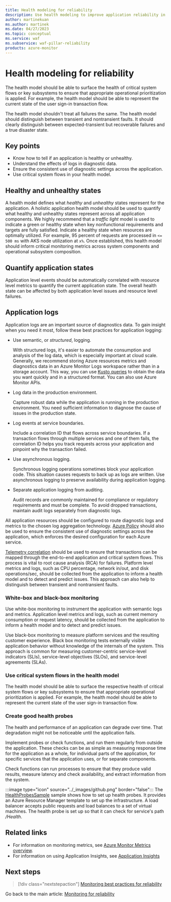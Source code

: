 ```yaml
---
title: Health modeling for reliability
description: Use health modeling to improve application reliability in Azure. Differentiate between healthy and unhealthy states. Learn how to quantify application states.
author: martinekuan
ms.author: martinek
ms.date: 04/27/2023
ms.topic: conceptual
ms.service: waf
ms.subservice: waf-pillar-reliability
products: azure-monitor
---
```


# Health modeling for reliability

The health model should be able to surface the health of critical system flows or key subsystems to ensure that appropriate operational prioritization is applied. For example, the health model should be able to represent the current state of the user sign-in transaction flow.

The health model shouldn't treat all failures the same. The health model should distinguish between transient and nontransient faults. It should clearly distinguish between expected-transient but recoverable failures and a true disaster state.

## Key points

- Know how to tell if an application is healthy or unhealthy.
- Understand the effects of logs in diagnostic data.
- Ensure the consistent use of diagnostic settings across the application.
- Use critical system flows in your health model.

## Healthy and unhealthy states

A health model defines what *healthy* and *unhealthy* states represent for the application. A holistic application health model should be used to quantify what healthy and unhealthy states represent across all application components. We highly recommend that a *traffic light* model is used to indicate a green or healthy state when key nonfunctional requirements and targets are fully satisfied. Indicate a healthy state when resources are optimally utilized. For example, 95 percent of requests are processed in `<= 500 ms` with AKS node utilization at `x%`. Once established, this health model should inform critical monitoring metrics across system components and operational subsystem composition.

## Quantify application states

Application level events should be automatically correlated with resource level metrics to quantify the current application state. The overall health state can be affected by both application level issues and resource level failures.

## Application logs

Application logs are an important source of diagnostics data. To gain insight when you need it most, follow these best practices for application logging:

- Use semantic, or *structured*, logging.

  With structured logs, it's easier to automate the consumption and analysis of the log data, which is especially important at cloud scale. Generally, we recommend storing Azure resources metrics and diagnostics data in an Azure Monitor Logs workspace rather than in a storage account. This way, you can use [Kusto queries](/azure/data-explorer/kusto/concepts/#kusto-queries) to obtain the data you want quickly and in a structured format. You can also use Azure Monitor APIs.

- Log data in the production environment.

  Capture robust data while the application is running in the production environment. You need sufficient information to diagnose the cause of issues in the production state.

- Log events at service boundaries.

  Include a correlation ID that flows across service boundaries. If a transaction flows through multiple services and one of them fails, the correlation ID helps you track requests across your application and pinpoint why the transaction failed.

- Use asynchronous logging.

  Synchronous logging operations sometimes block your application code. This situation causes requests to back up as logs are written. Use asynchronous logging to preserve availability during application logging.

- Separate application logging from auditing.

  Audit records are commonly maintained for compliance or regulatory requirements and must be complete. To avoid dropped transactions, maintain audit logs separately from diagnostic logs.

All application resources should be configured to route diagnostic logs and metrics to the chosen log aggregation technology. [Azure Policy](https://azure.microsoft.com/services/azure-policy/) should also be used to ensure the consistent use of diagnostic settings across the application, which enforces the desired configuration for each Azure service.

[Telemetry correlation](/azure/azure-monitor/app/distributed-tracing-telemetry-correlation) should be used to ensure that transactions can be mapped through the end-to-end application and critical system flows. This process is vital to root cause analysis (RCA) for failures. Platform level metrics and logs, such as CPU percentage, network in/out, and disk operations/sec, should be collected from the application to inform a health model and to detect and predict issues. This approach can also help to distinguish between transient and nontransient faults.

### White-box and black-box monitoring

Use white-box monitoring to instrument the application with semantic logs and metrics. Application level metrics and logs, such as current memory consumption or request latency, should be collected from the application to inform a health model and to detect and predict issues.

Use black-box monitoring to measure platform services and the resulting customer experience. Black box monitoring tests externally visible application behavior without knowledge of the internals of the system. This approach is common for measuring customer-centric service-level indicators (SLIs), service-level objectives (SLOs), and service-level agreements (SLAs).

### Use critical system flows in the health model

The health model should be able to surface the respective health of critical system flows or key subsystems to ensure that appropriate operational prioritization is applied. For example, the health model should be able to represent the current state of the user sign-in transaction flow.

### Create good health probes

The health and performance of an application can degrade over time. That degradation might not be noticeable until the application fails.

Implement probes or check functions, and run them regularly from outside the application. These checks can be as simple as measuring response time for the application as a whole, for individual parts of the application, for specific services that the application uses, or for separate components.

Check functions can run processes to ensure that they produce valid results, measure latency and check availability, and extract information from the system.

:::image type="icon" source="../_images/github.png" border="false"::: The [HealthProbesSample](https://github.com/mspnp/samples/tree/master/Reliability/HealthProbesSample) sample shows how to set up health probes. It provides an Azure Resource Manager template to set up the infrastructure. A load balancer accepts public requests and load balances to a set of virtual machines. The health probe is set up so that it can check for service's path */Health*.

## Related links

- For information on monitoring metrics, see [Azure Monitor Metrics overview](/azure/azure-monitor/essentials/data-platform-metrics).
- For information on using Application Insights, see [Application Insights](/azure/azure-monitor/app/app-insights-overview)

## Next steps

> [!div class="nextstepaction"]
> [Monitoring best practices for reliability](./monitor-best-practices.md)

Go back to the main article: [Monitoring for reliability](monitor-checklist.md)
